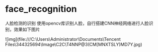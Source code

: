 # face_recognition
人脸检测的识别
使用opencv库识别人脸，自行搭建CNN神经网络进行人脸识别，效果如下图片

![img](file:///C:\Users\Administrator\Documents\Tencent Files\344325694\Image\C2C\T4NNP@3(CM[MNXTSLY)MD7Y.jpg)